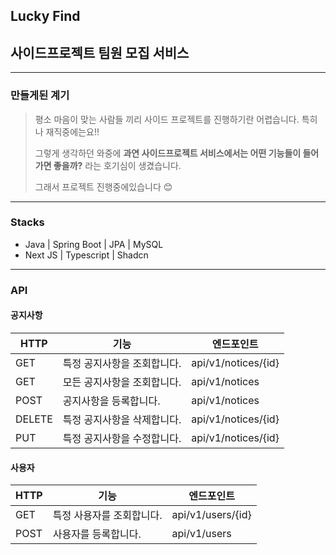 ## Lucky Find 
## 사이드프로젝트 팀원 모집 서비스

---
### 만들게된 계기

>평소 마음이 맞는 사람들 끼리 사이드 프로젝트를 진행하기란 어렵습니다.
> 특히나 재직중에는요!!
> 
> 그렇게 생각하던 와중에 **과연 사이드프로젝트 서비스에서는 어떤 기능들이 들어가면 좋을까?** 라는 호기심이 생겼습니다.
> 
> 그래서 프로젝트 진행중에있습니다 😊

---

### Stacks
- Java | Spring Boot | JPA | MySQL
- Next JS | Typescript | Shadcn

---
### API

#### 공지사항
| HTTP   | 기능              | 엔드포인트               |
|--------|-----------------|---------------------|
| GET    | 특정 공지사항을 조회합니다. | api/v1/notices/{id} |
| GET    | 모든 공지사항을 조회합니다. | api/v1/notices      |
| POST   | 공지사항을 등록합니다.    | api/v1/notices      |
| DELETE | 특정 공지사항을 삭제합니다. | api/v1/notices/{id} |
| PUT    | 특정 공지사항을 수정합니다. | api/v1/notices/{id} |

#### 사용자
| HTTP  | 기능              | 엔드포인트               |
|-------|-----------------|---------------------|
| GET   | 특정 사용자를 조회합니다.  | api/v1/users/{id}   |
| POST  | 사용자를 등록합니다.     | api/v1/users        |
